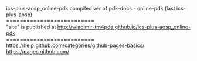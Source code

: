 ics-plus-aosp_online-pdk
compiled ver of pdk-docs - online-pdk (last ics-plus-aosp)
<br>==========================<br>
"site" is published at http://wladimir-tm4pda.github.io/ics-plus-aosp_online-pdk
<br>==========================<br>
https://help.github.com/categories/github-pages-basics/
<br>
https://pages.github.com/
